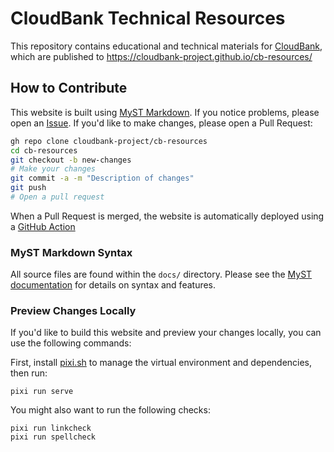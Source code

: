 # CloudBank Technical Resources

This repository contains educational and technical materials for [CloudBank](https://cloudbank.org), which are published to https://cloudbank-project.github.io/cb-resources/

## How to Contribute

This website is built using [MyST Markdown](https://mystmd.org). If you notice problems, please open an [Issue](https://github.com/cloudbank-project/cb-resources/issues). If you'd like to make changes, please open a Pull Request:

```bash
gh repo clone cloudbank-project/cb-resources
cd cb-resources
git checkout -b new-changes
# Make your changes
git commit -a -m "Description of changes"
git push
# Open a pull request
```

When a Pull Request is merged, the website is automatically deployed using a [GitHub Action](https://github.com/cloudbank-project/cb-resources/actions/workflows/publish.yml)

### MyST Markdown Syntax

All source files are found within the `docs/` directory. Please see the [MyST documentation](https://mystmd.org/guide) for details on syntax and features.

### Preview Changes Locally

If you'd like to build this website and preview your changes locally, you can use the following commands:

First, install [pixi.sh](https://pixi.sh/latest/installation/) to manage the virtual environment and dependencies, then run:

```
pixi run serve
```

You might also want to run the following checks:

```
pixi run linkcheck
pixi run spellcheck
```
